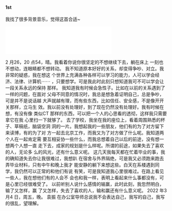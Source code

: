 #### 1st

我找了很多背景音乐，觉得这首合适~  
<iframe frameborder="no" border="0" marginwidth="0" marginheight="0" width=330 height=86 src="//music.163.com/outchain/player?type=2&id=817880&auto=1&height=66"></iframe>


2 月26，20 点54，晴。我看着你说你很坚定的不想继续下去，躺在床上
一刻也不想动，连眼睛都不想转动。
我不知道原本好好的关系，却变得争吵、对立。我非常的疑惑，我在想这
个世界上充满各种各样可以学习的能力，人可以学会经济、法律、计算机⋯⋯
，只要想学。可是我此时此刻只想知道我可不可以学会让一段关系永远的保持
那样。
我知道我有时候会急性子。比如在以前的关系遇到了一样的问题，在面对
父母不同意的情况时，我总是想急着证明自己，总是争吵，可是并不是说话越
大声就越有理，而有些东西，比如信任、安全感，不是像开开关那样，立马生
效。我以前没有处理好，到了现在仍然没有处理好。我有时候在想，有没有像
类似CT 那样的东西，可以把一个人的心思看的透彻，这样我只需要拿它在我
心里扫一下就够了。
去了学校，我坐在我的座位上，看着周围熟悉的杯子、草稿纸，脑袋空洞
洞的一片。我想起我的一些朋友，他们有的为了对方留下来读博，有的为了对
方一起去北京工作，而我又为了对方做了什么呢。我知道两个人在一起肯定需
要互相妥协一些什么，而我总想着自己以后的前途，没有想一想两个人想一直
走下去，成家的规划是什么样呢。所谓的前途，如果失去了喜欢的人，无论多
么的风光，还有什么意义呢。
这几天我每天都在忙着毕业的事，我的确知道失去你让我很难过，我想趴
在宿舍与外界隔绝，可是我又必须跑来跑去弄毕业材料，只有中午和晚上我才
能安静的躺下来想这些。白天在系楼遇到同学，我仍然可以正常的和他们有说
有笑，可是我知道我心里很难过。在路上看见一些人，我在想他们有的人会不
会也和我一样，表明上看起来什么事都没有，可是心里已经很难受了。
以前听别人说什么感情的输赢，此时此刻，我忽然明白，输了又怎样，赢
了又怎样，失去了喜欢的人，输和赢还有什么意义呢。
2022 年3 月4 日，周五，晚。
袁振
在办公室导师总说我不会表达自己，我写的自己，我写的很乱，望理解。
